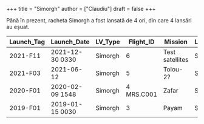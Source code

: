 +++
title = "Simorgh"
author = ["Claudiu"]
draft = false
+++

Până în prezent, racheta Simorgh a fost lansată de 4 ori, din care 4 lansări au eșuat.

| Launch_Tag | Launch_Date     | LV_Type | Flight_ID  | Mission         | Launch_Site | Country | Outcome |
|------------|-----------------|---------|------------|-----------------|-------------|---------|---------|
| 2021-F11   | 2021-12-30 0330 | Simorgh | 6          | Test satellites | SEM IKSC    | IR      | F       |
| 2021-F03   | 2021-06-12      | Simorgh | 5          | Tolou-2?        | SEM IKSC    | IR      | F       |
| 2020-F01   | 2020-02-09 1548 | Simorgh | 4 MRS.C001 | Zafar           | SEM IKSC    | IR      | F       |
| 2019-F01   | 2019-01-15 0030 | Simorgh | 3          | Payam           | SEM IKSC    | IR      | F       |
